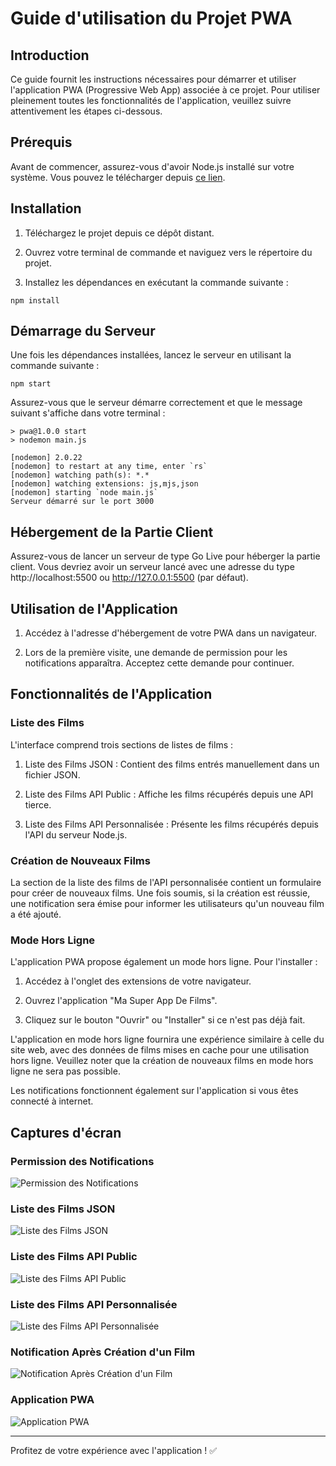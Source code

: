 # Guide d'utilisation du Projet PWA

## Introduction

Ce guide fournit les instructions nécessaires pour démarrer et utiliser l'application PWA (Progressive Web App) associée à ce projet. Pour utiliser pleinement toutes les fonctionnalités de l'application, veuillez suivre attentivement les étapes ci-dessous.

## Prérequis

Avant de commencer, assurez-vous d'avoir Node.js installé sur votre système. Vous pouvez le télécharger depuis [ce lien](https://nodejs.org/).

## Installation

1. Téléchargez le projet depuis ce dépôt distant.

2. Ouvrez votre terminal de commande et naviguez vers le répertoire du projet.

3. Installez les dépendances en exécutant la commande suivante :

```
npm install
```

## Démarrage du Serveur

Une fois les dépendances installées, lancez le serveur en utilisant la commande suivante :

```
npm start
```

Assurez-vous que le serveur démarre correctement et que le message suivant s'affiche dans votre terminal :

```
> pwa@1.0.0 start
> nodemon main.js

[nodemon] 2.0.22
[nodemon] to restart at any time, enter `rs`
[nodemon] watching path(s): *.*
[nodemon] watching extensions: js,mjs,json
[nodemon] starting `node main.js`
Serveur démarré sur le port 3000
```

## Hébergement de la Partie Client

Assurez-vous de lancer un serveur de type Go Live pour héberger la partie client. Vous devriez avoir un serveur lancé avec une adresse du type http://localhost:5500 ou http://127.0.0.1:5500 (par défaut).

## Utilisation de l'Application

1. Accédez à l'adresse d'hébergement de votre PWA dans un navigateur.

2. Lors de la première visite, une demande de permission pour les notifications apparaîtra. Acceptez cette demande pour continuer.

## Fonctionnalités de l'Application

### Liste des Films

L'interface comprend trois sections de listes de films :

1. Liste des Films JSON : Contient des films entrés manuellement dans un fichier JSON.

2. Liste des Films API Public : Affiche les films récupérés depuis une API tierce.

3. Liste des Films API Personnalisée : Présente les films récupérés depuis l'API du serveur Node.js.

### Création de Nouveaux Films

La section de la liste des films de l'API personnalisée contient un formulaire pour créer de nouveaux films. Une fois soumis, si la création est réussie, une notification sera émise pour informer les utilisateurs qu'un nouveau film a été ajouté.

### Mode Hors Ligne

L'application PWA propose également un mode hors ligne. Pour l'installer :

1. Accédez à l'onglet des extensions de votre navigateur.

2. Ouvrez l'application "Ma Super App De Films".

3. Cliquez sur le bouton "Ouvrir" ou "Installer" si ce n'est pas déjà fait.

L'application en mode hors ligne fournira une expérience similaire à celle du site web, avec des données de films mises en cache pour une utilisation hors ligne. Veuillez noter que la création de nouveaux films en mode hors ligne ne sera pas possible.

Les notifications fonctionnent également sur l'application si vous êtes connecté à internet.

## Captures d'écran

### Permission des Notifications

![Permission des Notifications](https://i.imgur.com/81qAlof.png)

### Liste des Films JSON

![Liste des Films JSON](https://i.imgur.com/yHFpNYn.png)

### Liste des Films API Public

![Liste des Films API Public](https://i.imgur.com/CStGNGw.png)

### Liste des Films API Personnalisée

![Liste des Films API Personnalisée](https://i.imgur.com/suJpJ4e.png)

### Notification Après Création d'un Film

![Notification Après Création d'un Film](https://i.imgur.com/Rjt29JK.png)

### Application PWA

![Application PWA](https://i.imgur.com/3hEPC8m.png)

----

Profitez de votre expérience avec l'application ! ✅